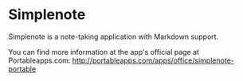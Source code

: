 # Simplenote
Simplenote is a note-taking application with Markdown support.

You can find more information at the app's official page at Portableapps.com:
http://portableapps.com/apps/office/simplenote-portable
